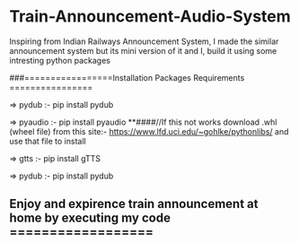 # Train-Announcement-Audio-System
Inspiring from Indian Railways Announcement System, I made the similar announcement system but its mini version of it and I, build it using some intresting python packages 


###=================Installation Packages Requirements ================


=> pydub :- pip install pydub

=> pyaudio :- pip install pyaudio
**####//If this not works download .whl (wheel file) from this site:- https://www.lfd.uci.edu/~gohlke/pythonlibs/ and use that file to install

=> gtts :- pip install gTTS


=> pydub :- pip install pydub


## Enjoy and expirence train announcement at home by executing my code ==================


